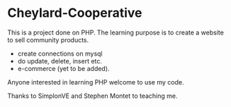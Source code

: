 # Cheylard-Cooperative

This is a project done on PHP.
The learning purpose is to create a website to sell community products.
  - create connections on mysql
  - do update, delete, insert etc.
  - e-commerce (yet to be added).
  
 Anyone interested in learning PHP welcome to use my code.
 
 Thanks to SimplonVE and Stephen Montet to teaching me.
